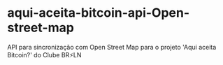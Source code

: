 # aqui-aceita-bitcoin-api-Open-street-map
API para sincronização com Open Street Map para o projeto 'Aqui aceita Bitcoin?' do Clube BR⚡LN
